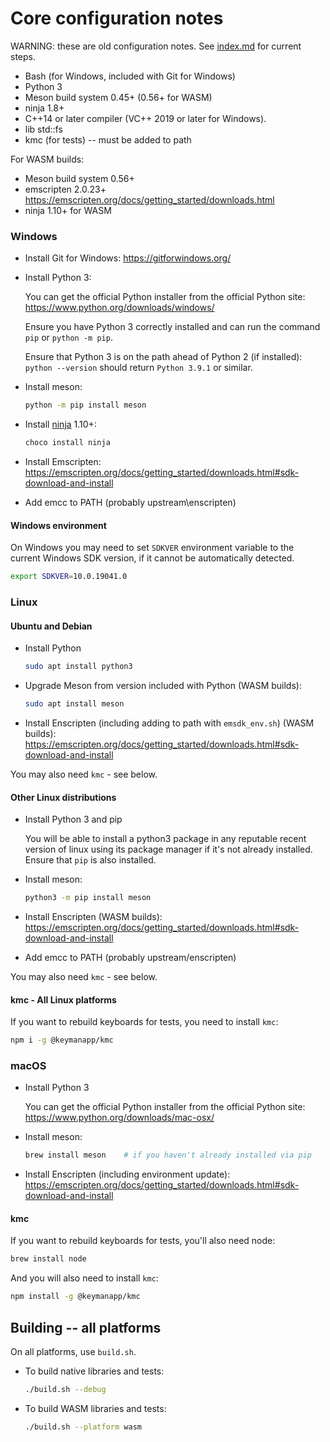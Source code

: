 # Core configuration notes

WARNING: these are old configuration notes. See [index.md](../index.md) for current steps.

- Bash (for Windows, included with Git for Windows)
- Python 3
- Meson build system 0.45+ (0.56+ for WASM)
- ninja 1.8+
- C++14 or later compiler (VC++ 2019 or later for Windows).
- lib std::fs
- kmc (for tests) -- must be added to path

For WASM builds:
- Meson build system 0.56+
- emscripten 2.0.23+ <https://emscripten.org/docs/getting_started/downloads.html>
- ninja 1.10+ for WASM

### Windows

* Install Git for Windows: <https://gitforwindows.org/>

* Install Python 3:

  You can get the official Python installer from the official Python site:
  <https://www.python.org/downloads/windows/>

  Ensure you have Python 3 correctly installed and can run the command `pip` or
  `python -m pip`.

  Ensure that Python 3 is on the path ahead of Python 2 (if installed):
  `python --version` should return `Python 3.9.1` or similar.

* Install meson:

  ```bash
  python -m pip install meson
  ```

* Install [ninja](https://ninja-build.org/) 1.10+:

  ```bash
  choco install ninja
  ```

* Install Emscripten:
  <https://emscripten.org/docs/getting_started/downloads.html#sdk-download-and-install>

* Add emcc to PATH (probably upstream\enscripten)

#### Windows environment

On Windows you may need to set `SDKVER` environment variable to the current
Windows SDK version, if it cannot be automatically detected.

```bash
export SDKVER=10.0.19041.0
```

### Linux

#### Ubuntu and Debian

* Install Python

  ```bash
  sudo apt install python3
  ```

* Upgrade Meson from version included with Python (WASM builds):

  ```bash
  sudo apt install meson
  ```

* Install Enscripten (including adding to path with `emsdk_env.sh`)  (WASM builds):
  <https://emscripten.org/docs/getting_started/downloads.html#sdk-download-and-install>

You may also need `kmc` - see below.

#### Other Linux distributions

* Install Python 3 and pip

  You will be able to install a python3 package in any reputable recent version of
  linux using its package manager if it's not already installed. Ensure that `pip`
  is also installed.

* Install meson:

  ```bash
  python3 -m pip install meson
  ```

* Install Enscripten (WASM builds):
  <https://emscripten.org/docs/getting_started/downloads.html#sdk-download-and-install>

* Add emcc to PATH (probably upstream/enscripten)

You may also need `kmc` - see below.

#### kmc - All Linux platforms

If you want to rebuild keyboards for tests, you need to install `kmc`:

```bash
npm i -g @keymanapp/kmc
```

### macOS

* Install Python 3

  You can get the official Python installer from the official Python site:
  <https://www.python.org/downloads/mac-osx/>

* Install meson:

  ```bash
  brew install meson    # if you haven't already installed via pip
  ```

* Install Enscripten (including environment update):
  <https://emscripten.org/docs/getting_started/downloads.html#sdk-download-and-install>

#### kmc

If you want to rebuild keyboards for tests, you'll also need node:

```bash
brew install node
```

And you will also need to install `kmc`:

```bash
npm install -g @keymanapp/kmc
```

## Building -- all platforms

On all platforms, use `build.sh`.

* To build native libraries and tests:

  ```bash
  ./build.sh --debug
  ```

* To build WASM libraries and tests:

  ```bash
  ./build.sh --platform wasm
  ```
